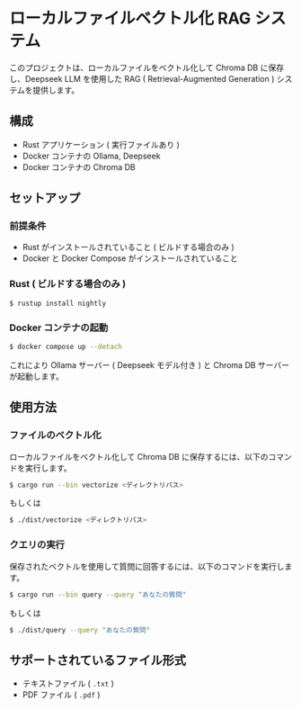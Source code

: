 # ローカルファイルベクトル化 RAG システム

このプロジェクトは、ローカルファイルをベクトル化して Chroma DB に保存し、Deepseek LLM を使用した RAG ( Retrieval-Augmented Generation ) システムを提供します。

## 構成

- Rust アプリケーション ( 実行ファイルあり )
- Docker コンテナの Ollama, Deepseek
- Docker コンテナの Chroma DB

## セットアップ

### 前提条件

- Rust がインストールされていること ( ビルドする場合のみ )
- Docker と Docker Compose がインストールされていること

### Rust ( ビルドする場合のみ )

```
$ rustup install nightly
```

### Docker コンテナの起動

```bash
$ docker compose up --detach
```

これにより Ollama サーバー ( Deepseek モデル付き ) と Chroma DB サーバーが起動します。

## 使用方法

### ファイルのベクトル化

ローカルファイルをベクトル化して Chroma DB に保存するには、以下のコマンドを実行します。

```bash
$ cargo run --bin vectorize <ディレクトリパス>
```

もしくは

```bash
$ ./dist/vectorize <ディレクトリパス>
```

### クエリの実行

保存されたベクトルを使用して質問に回答するには、以下のコマンドを実行します。

```bash
$ cargo run --bin query --query "あなたの質問"
```

もしくは

```bash
$ ./dist/query --query "あなたの質問"
```

## サポートされているファイル形式

- テキストファイル ( `.txt` )
- PDF ファイル ( `.pdf` )

